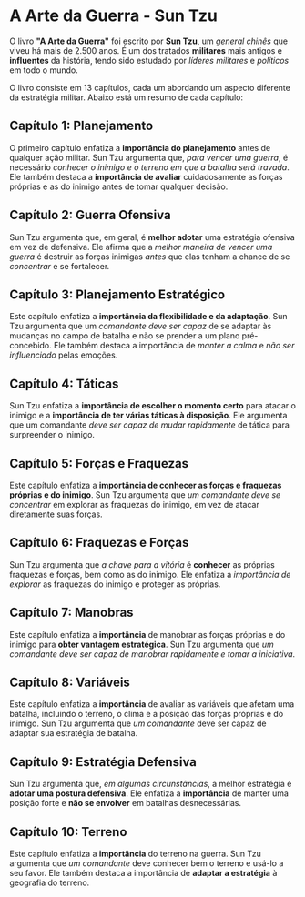 # A Arte da Guerra - Sun Tzu

O livro <b>"A Arte da Guerra"</b> foi escrito por <b>Sun Tzu</b>, um <i>general chinês</i> que viveu há mais de 2.500 anos. É um dos tratados <b>militares</b> mais antigos e <b>influentes</b> da história, tendo sido estudado por <i>líderes militares</i> e <i>políticos</i> em todo o mundo.

O livro consiste em 13 capítulos, cada um abordando um aspecto diferente da estratégia militar. Abaixo está um resumo de cada capítulo:


## Capítulo 1: Planejamento

O primeiro capítulo enfatiza a <b>importância do planejamento</b> antes de qualquer ação militar. Sun Tzu argumenta que, <i>para vencer uma guerra</i>, é necessário <i>conhecer o inimigo e o terreno em que a batalha será travada</i>. Ele também destaca a <b>importância de avaliar</b> cuidadosamente as forças próprias e as do inimigo antes de tomar qualquer decisão.


## Capítulo 2: Guerra Ofensiva

Sun Tzu argumenta que, em geral, é <b>melhor adotar</b> uma estratégia ofensiva em vez de defensiva. Ele afirma que a <i>melhor maneira de vencer uma guerra</i> é destruir as forças inimigas <i>antes</i> que elas tenham a chance de se <i>concentrar</i> e se fortalecer.


## Capítulo 3: Planejamento Estratégico

Este capítulo enfatiza a <b>importância da flexibilidade e da adaptação</b>. Sun Tzu argumenta que um <i>comandante deve ser capaz</i> de se adaptar às mudanças no campo de batalha e não se prender a um plano pré-concebido. Ele também destaca a importância de <i>manter a calma</i> e <i>não ser influenciado</i> pelas emoções.


## Capítulo 4: Táticas

Sun Tzu enfatiza a <b>importância de escolher o momento certo</b> para atacar o inimigo e a <b>importância de ter várias táticas à disposição</b>. Ele argumenta que um comandante <i>deve ser capaz de mudar rapidamente</i> de tática para surpreender o inimigo.


## Capítulo 5: Forças e Fraquezas

Este capítulo enfatiza a <b>importância de conhecer as forças e fraquezas próprias e do inimigo</b>. Sun Tzu argumenta que <i>um comandante deve se concentrar</i> em explorar as fraquezas do inimigo, em vez de atacar diretamente suas forças.


## Capítulo 6: Fraquezas e Forças

Sun Tzu argumenta que <i>a chave para a vitória</i> é <b>conhecer</b> as próprias fraquezas e forças, bem como as do inimigo. Ele enfatiza a <i>importância de explorar</i> as fraquezas do inimigo e proteger as próprias.


## Capítulo 7: Manobras

Este capítulo enfatiza a <b>importância</b> de manobrar as forças próprias e do inimigo para <b>obter vantagem estratégica</b>. Sun Tzu argumenta que <i>um comandante deve ser capaz de manobrar rapidamente e tomar a iniciativa</i>.


## Capítulo 8: Variáveis

Este capítulo enfatiza a <b>importância</b> de avaliar as variáveis que afetam uma batalha, incluindo o terreno, o clima e a posição das forças próprias e do inimigo. Sun Tzu argumenta que <i>um comandante</i> deve ser capaz de adaptar sua estratégia de batalha.


## Capítulo 9: Estratégia Defensiva

Sun Tzu argumenta que, <i>em algumas circunstâncias</i>, a melhor estratégia é <b>adotar uma postura defensiva</b>. Ele enfatiza a <b>importância</b> de manter uma posição forte e <b>não se envolver</b> em batalhas desnecessárias.


## Capítulo 10: Terreno

Este capítulo enfatiza a <b>importância</b> do terreno na guerra. Sun Tzu argumenta que <i>um comandante</i> deve conhecer bem o terreno e usá-lo a seu favor. Ele também destaca a importância de <b>adaptar a estratégia</b> à geografia do terreno.